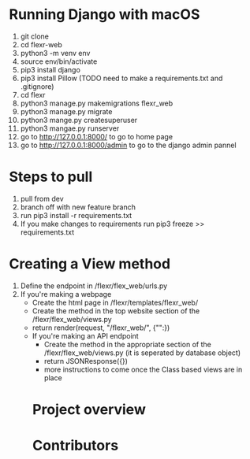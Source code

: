 # Running Django with macOS

1. git clone
2. cd flexr-web
3. python3 -m venv env
4. source env/bin/activate
5. pip3 install django
6. pip3 install Pillow
(TODO need to make a requirements.txt and .gitignore)
8. cd flexr
9. python3 manage.py makemigrations flexr_web
10. python3 manage.py migrate
11. python3 mange.py createsuperuser
12. python3 mangae.py runserver
13. go to http://127.0.0.1:8000/ to go to home page
14. go to http://127.0.0.1:8000/admin to go to the django admin pannel


# Steps to pull
1. pull from dev
2. branch off with new feature branch
3. run pip3 install -r requirements.txt
4. If you make changes to requirements run pip3 freeze >> requirements.txt


# Creating a View method
1. Define the endpoint in /flexr/flex_web/urls.py
2. If you're making a webpage
    * Create the html page in /flexr/templates/flexr_web/
    * Create the method in the top website section of the /flexr/flex_web/views.py
    * return render(request, "/flexr_web/<the website html page>", {"<name of variable given to html>":<object you would like to pass html>})
3. If you're making an API endpoint
    * Create the method in the appropriate section of the /flexr/flex_web/views.py (it is seperated by database object)
    * return JSONResponse({})
    * more instructions to come once the Class based views are in place



# Project overview

# Contributors
